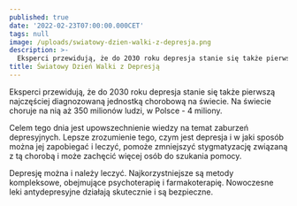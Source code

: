 ```yaml
---
published: true
date: '2022-02-23T07:00:00.000CET'
tags: null
image: /uploads/swiatowy-dzien-walki-z-depresja.png
description: >-
  Eksperci przewidują, że do 2030 roku depresja stanie się także pierwszą najczęściej diagnozowaną jednostką chorobową na świecie. Na świecie choruje na nią aż 350 milionów ludzi, w Polsce - 4 miliony.
title: Światowy Dzień Walki z Depresją
---
```


Eksperci przewidują, że do 2030 roku depresja stanie się także pierwszą najczęściej diagnozowaną jednostką chorobową na świecie. Na świecie choruje na nią aż 350 milionów ludzi, w Polsce - 4 miliony.

Celem tego dnia jest upowszechnienie wiedzy na temat zaburzeń depresyjnych. Lepsze zrozumienie tego, czym jest depresja i w jaki sposób można jej zapobiegać i leczyć, pomoże zmniejszyć stygmatyzację związaną z tą chorobą i może zachęcić więcej osób do szukania pomocy.


Depresję można i należy leczyć. Najkorzystniejsze są metody kompleksowe, obejmujące psychoterapię i farmakoterapię. Nowoczesne leki antydepresyjne działają skutecznie i są bezpieczne. 

